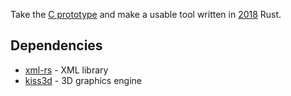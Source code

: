 
Take the [C prototype](https://github.com/jonlamb-gh/heli-x-scene3d-tool) and make a usable tool
written in [2018](https://doc.rust-lang.org/edition-guide/rust-2018) Rust.

## Dependencies

- [xml-rs](https://netvl.github.io/xml-rs/xml/index.html) - XML library
- [kiss3d](http://kiss3d.org/doc/kiss3d/) - 3D graphics engine
